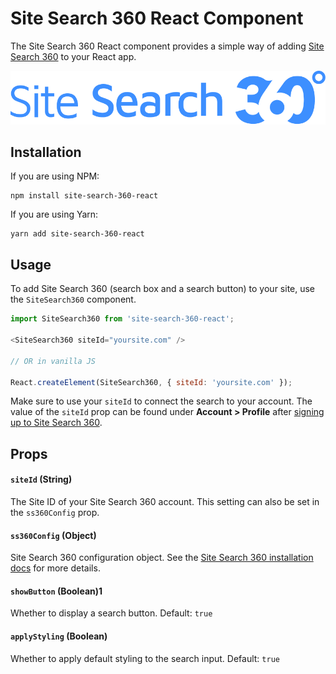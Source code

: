 # Site Search 360 React Component
The Site Search 360 React component provides a simple way of adding [Site Search 360](https://sitesearch360.com) to your React app.

[![site search 360 logo](sitesearch360.png)](https://sitesearch360.com/)

## Installation
If you are using NPM:
```
npm install site-search-360-react
```

If you are using Yarn:
```
yarn add site-search-360-react
```

## Usage
To add Site Search 360 (search box and a search button) to your site, use the `SiteSearch360` component.

```js
import SiteSearch360 from 'site-search-360-react';

<SiteSearch360 siteId="yoursite.com" />

// OR in vanilla JS

React.createElement(SiteSearch360, { siteId: 'yoursite.com' });

```

Make sure to use your `siteId` to connect the search to your account. The value of the `siteId` prop can be found under **Account > Profile** after [signing up to Site Search 360](https://control.sitesearch360.com/signup).

## Props

#### `siteId` (String)
The Site ID of your Site Search 360 account. This setting can also be set in the `ss360Config` prop.

#### `ss360Config` (Object)
Site Search 360 configuration object. See the [Site Search 360 installation docs](https://docs.sitesearch360.com/installation?ss360SearchTerm=Configuration%20Options) for more details.

#### `showButton` (Boolean)1
Whether to display a search button. Default: `true`

#### `applyStyling` (Boolean)
Whether to apply default styling to the search input. Default: `true`